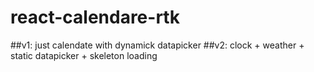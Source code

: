 # react-calendare-rtk
##v1: just calendate with dynamick datapicker
##v2: clock + weather + static datapicker + skeleton loading

